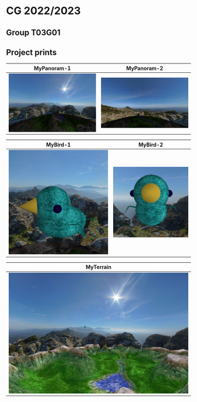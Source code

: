 # CG 2022/2023

## Group T03G01

## Project prints

| **MyPanoram-1**| **MyPanoram-2** |
| :----------:| :-------------------: |
| ![MyPanoram-1](screenshots/project-t03g01-2a.png) |![MyPanoram-2](screenshots/project-t03g01-2b.png) |

| **MyBird-1**| **MyBird-2** |
| :----------:| :-------------------: |
| ![MyPanoram-1](screenshots/project-t03g01-3a.png) |![MyPanoram-2](screenshots/project-t03g01-3b.png) |


| **MyTerrain**|
| :----------:|
| ![Terrain](screenshots/project-t03g01-4.png) |

